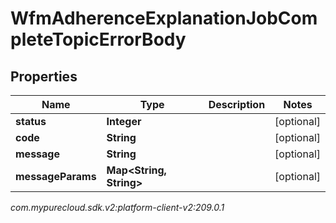# WfmAdherenceExplanationJobCompleteTopicErrorBody


## Properties

| Name | Type | Description | Notes |
| ------------ | ------------- | ------------- | ------------- |
| **status** | **Integer** |  |  [optional] |
| **code** | **String** |  |  [optional] |
| **message** | **String** |  |  [optional] |
| **messageParams** | **Map&lt;String, String&gt;** |  |  [optional] |




_com.mypurecloud.sdk.v2:platform-client-v2:209.0.1_
